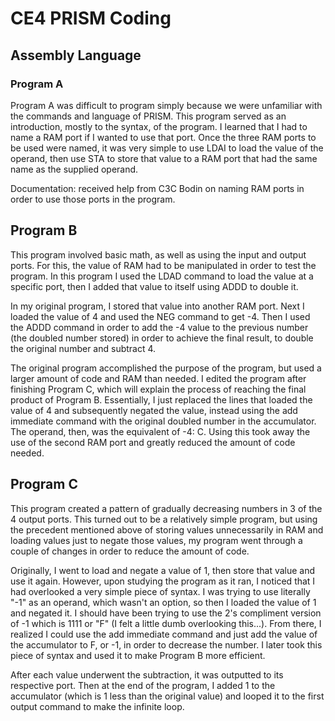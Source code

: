 # CE4 PRISM Coding
## Assembly Language

### Program A

Program A was difficult to program simply because we were unfamiliar with the commands and language of PRISM. This program served as an introduction, mostly to the syntax, of the program. I learned that I had to name a RAM port if I wanted to use that port. Once the three RAM ports to be used were named, it was very simple to use LDAI to load the value of the operand, then use STA to store that value to a RAM port that had the same name as the supplied operand.

Documentation: received help from C3C Bodin on naming RAM ports in order to use those ports in the program.

## Program B

This program involved basic math, as well as using the input and output ports. For this, the value of RAM had to be manipulated in order to test the program. In this program I used the LDAD command to load the value at a specific port, then I added that value to itself using ADDD to double it. 

In my original program, I stored that value into another RAM port. Next I loaded the value of 4 and used the NEG command to get -4. Then I used the ADDD command in order to add the -4 value to the previous number (the doubled number stored) in order to achieve the final result, to double the original number and subtract 4.

The original program accomplished the purpose of the program, but used a larger amount of code and RAM than needed. I edited the program after finishing Program C, which will explain the process of reaching the final product of Program B. Essentially, I just replaced the lines that loaded the value of 4 and subsequently negated the value, instead using the add immediate command with the original doubled number in the accumulator. The operand, then, was the equivalent of -4: C. Using this took away the use of the second RAM port and greatly reduced the amount of code needed.

## Program C

This program created a pattern of gradually decreasing numbers in 3 of the 4 output ports. This turned out to be a relatively simple program, but using the precedent mentioned above of storing values unnecessarily in RAM and loading values just to negate those values, my program went through a couple of changes in order to reduce the amount of code.

Originally, I went to load and negate a value of 1, then store that value and use it again. However, upon studying the program as it ran, I noticed that I had overlooked a very simple piece of syntax. I was trying to use literally "-1" as an operand, which wasn't an option, so then I loaded the value of 1 and negated it. I should have been trying to use the 2's compliment version of -1 which is 1111 or "F" (I felt a little dumb overlooking this...). From there, I realized I could use the add immediate command and just add the value of the accumulator to F, or -1, in order to decrease the number. I later took this piece of syntax and used it to make Program B more efficient.

After each value underwent the subtraction, it was outputted to its respective port. Then at the end of the program, I added 1 to the accumulator (which is 1 less than the original value) and looped it to the first output command to make the infinite loop. 
